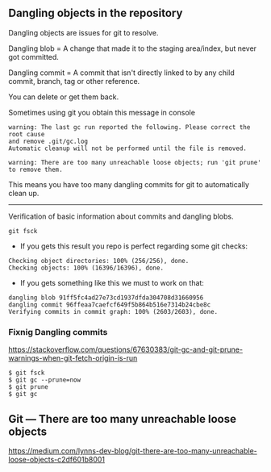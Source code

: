 

## Dangling objects in the repository

Dangling objects are issues for git to resolve. 

Dangling blob = A change that made it to the staging area/index, but never got committed. 

Dangling commit = A commit that isn't directly linked to by any child commit, branch, tag or other reference. 

You can delete or get them back.

 Sometimes using git  you obtain this message in console
 
````
warning: The last gc run reported the following. Please correct the root cause
and remove .git/gc.log
Automatic cleanup will not be performed until the file is removed.

warning: There are too many unreachable loose objects; run 'git prune' to remove them.

````
This means you have too many dangling commits for git to automatically clean up.

***
Verification of basic information about commits and dangling blobs.

```
git fsck
```

- If you gets this result you repo is perfect regarding some git checks:

```
Checking object directories: 100% (256/256), done.
Checking objects: 100% (16396/16396), done.
```
 

- If you gets something like this we must to work on that:

```
dangling blob 91ff5fc4ad27e73cd1937dfda304708d31660956
dangling commit 96ffeaa7caefcf649f5b864b516e7314b24cbe8c
Verifying commits in commit graph: 100% (2603/2603), done.
```
 




### Fixnig Dangling commits

https://stackoverflow.com/questions/67630383/git-gc-and-git-prune-warnings-when-git-fetch-origin-is-run

````
$ git fsck
$ git gc --prune=now
$ git prune  
$ git gc

````
## Git — There are too many unreachable loose objects

https://medium.com/lynns-dev-blog/git-there-are-too-many-unreachable-loose-objects-c2df601b8001

